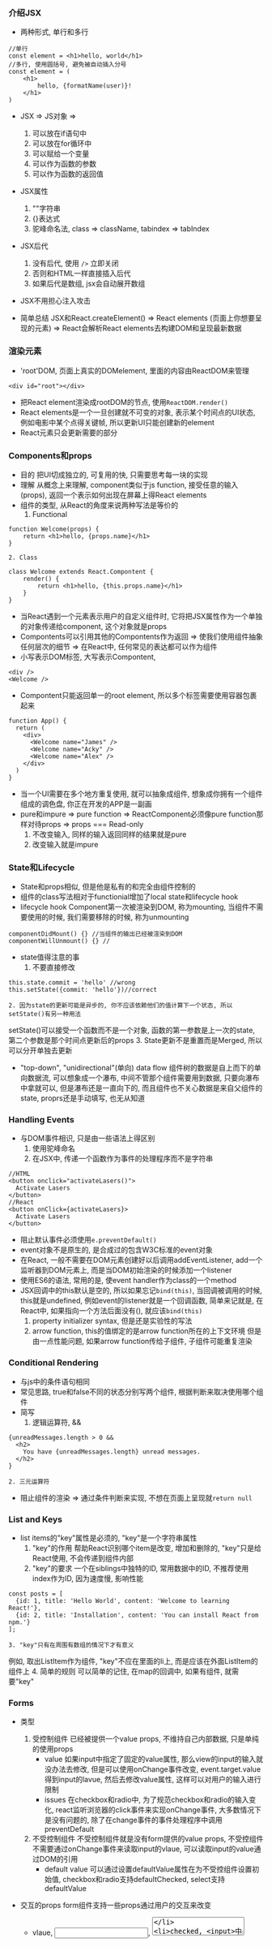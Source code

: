 ### 介绍JSX
- 两种形式, 单行和多行
```
//单行
const element = <h1>hello, world</h1>
//多行, 使用圆括号, 避免被自动插入分号
const element = (
    <h1>
        hello, {formatName(user)}!
    </h1>
)
```
- JSX => JS对象 =>
    1. 可以放在if语句中
    2. 可以放在for循环中
    3. 可以赋给一个变量
    4. 可以作为函数的参数
    5. 可以作为函数的返回值

- JSX属性
    1. ""字符串
    2. {}表达式
    3. 驼峰命名法, class => className, tabindex => tabIndex

- JSX后代
    1. 没有后代, 使用 `/>` 立即关闭
    2. 否则和HTML一样直接插入后代
    3. 如果后代是数组, jsx会自动展开数组

- JSX不用担心注入攻击
- 简单总结
JSX和React.createElement() => React elements (页面上你想要呈现的元素) => React会解析React elements去构建DOM和呈现最新数据

### 渲染元素
- 'root'DOM, 页面上真实的DOMelement, 里面的内容由ReactDOM来管理
```
<div id="root"></div>
```
- 把React element渲染成rootDOM的节点, 使用`ReactDOM.render()`
- React elements是一个一旦创建就不可变的对象, 表示某个时间点的UI状态, 例如电影中某个点得关键帧, 所以更新UI只能创建新的element
- React元素只会更新需要的部分

### Components和props
- 目的
把UI切成独立的, 可复用的快, 只需要思考每一块的实现
- 理解
从概念上来理解, component类似于js function, 接受任意的输入(props), 返回一个表示如何出现在屏幕上得React elements
- 组件的类型, 从React的角度来说两种写法是等价的
    1. Functional
```
function Welcome(props) {
    return <h1>hello, {props.name}</h1>
}
```
    2. Class
```
class Welcome extends React.Compontent {
    render() {
        return <h1>hello, {this.props.name}</h1>
    }
}
```
- 当React遇到一个元素表示用户的自定义组件时, 它将把JSX属性作为一个单独的对象传递给component, 这个对象就是props
- Compontents可以引用其他的Compontents作为返回 => 使我们使用组件抽象任何层次的细节 => 在React中, 任何常见的表达都可以作为组件
- 小写表示DOM标签, 大写表示Compontent,
```
<div />
<Welcome />
```
- Compontent只能返回单一的root element, 所以多个标签需要使用容器包裹起来
```
function App() {
  return (
    <div>
      <Welcome name="James" />
      <Welcome name="Acky" />
      <Welcome name="Alex" />
    </div>
  )
}
```
- 当一个UI需要在多个地方重复使用, 就可以抽象成组件, 想象成你拥有一个组件组成的调色盘, 你正在开发的APP是一副画
- pure和impure  => pure function => ReactComponent必须像pure function那样对待props => props === Read-only
    1. 不改变输入, 同样的输入返回同样的结果就是pure
    2. 改变输入就是impure

### State和Lifecycle
- State和props相似, 但是他是私有的和完全由组件控制的
- 组件的class写法相对于functionial增加了local state和lifecycle hook
- lifecycle hook
Component第一次被渲染到DOM, 称为mounting, 当组件不需要使用的时候, 我们需要移除的时候, 称为unmounting
```
componentDidMount() {} //当组件的输出已经被渲染到DOM
componentWillUnmount() {} //
```
- state值得注意的事
    1. 不要直接修改
```
this.state.commit = 'hello' //wrong
this.setState({commit: 'hello'})//correct
```
    2. 因为state的更新可能是异步的, 你不应该依赖他们的值计算下一个状态, 所以setState()有另一种用法
setState()可以接受一个函数而不是一个对象, 函数的第一参数是上一次的state, 第二个参数是那个时间点更新后的props
    3. State更新不是重置而是Merged, 所以可以分开单独去更新
- "top-down", "unidirectional"(单向) data flow
组件树的数据是自上而下的单向数据流, 可以想象成一个瀑布, 中间不管那个组件需要用到数据, 只要向瀑布中拿就可以, 但是瀑布还是一直向下的, 而且组件也不关心数据是来自父组件的state, proprs还是手动填写, 也无从知道

### Handling Events
- 与DOM事件相识, 只是由一些语法上得区别
    1. 使用驼峰命名
    2. 在JSX中, 传递一个函数作为事件的处理程序而不是字符串

```
//HTML
<button onclick="activateLasers()">
  Activate Lasers
</button>
//React
<button onClick={activateLasers}>
  Activate Lasers
</button>
```
- 阻止默认事件必须使用`e.preventDefault()`
- event对象不是原生的, 是合成过的包含W3C标准的event对象
- 在React, 一般不需要在DOM元素创建好以后调用addEventListener, add一个监听器到DOM元素上, 而是当DOM初始渲染的时候添加一个listener
- 使用ES6的语法, 常用的是, 使event handler作为class的一个method
- JSX回调中的this默认是空的, 所以如果忘记`bind(this)`, 当回调被调用的时候, this就是undefined, 例如event的listener就是一个回调函数, 简单来记就是, 在React中, 如果指向一个方法后面没有(), 就应该`bind(this)`
    1. property initializer syntax, 但是还是实验性的写法
    2. arrow function, this的值绑定的是arrow function所在的上下文环境
但是由一点性能问题, 如果arrow function传给子组件, 子组件可能重复渲染

### Conditional Rendering
- 与js中的条件语句相同
- 常见思路, true和false不同的状态分别写两个组件, 根据判断来取决使用哪个组件
- 简写
    1. 逻辑运算符, &&
```
{unreadMessages.length > 0 &&
  <h2>
    You have {unreadMessages.length} unread messages.
  </h2>
}
```
    2. 三元运算符

- 阻止组件的渲染 => 通过条件判断来实现, 不想在页面上呈现就`return null`

### List and Keys
- list items的"key"属性是必须的, "key"是一个字符串属性
    1. "key"的作用
帮助React识别哪个item是改变, 增加和删除的, "key"只是给React使用, 不会传递到组件内部
    2. "key"的要求
一个在siblings中独特的ID, 常用数据中的ID, 不推荐使用index作为ID, 因为速度慢, 影响性能
```
const posts = [
  {id: 1, title: 'Hello World', content: 'Welcome to learning React!'},
  {id: 2, title: 'Installation', content: 'You can install React from npm.'}
];
```
    3. "key"只有在周围有数组的情况下才有意义
例如, 取出ListItem作为组件, "key"不应在里面的li上, 而是应该在外面ListItem的组件上
    4. 简单的规则
可以简单的记住, 在map的回调中, 如果有组件, 就需要"key"

### Forms
- 类型
    1. 受控制组件
已经被提供一个value props, 不维持自己内部数据, 只是单纯的使用props
        - value
如果input中指定了固定的value属性, 那么view的input的输入就没办法去修改, 但是可以使用onChange事件改变, event.target.value得到input的lavue, 然后去修改value属性, 这样可以对用户的输入进行限制
        - issues
在checkbox和radio中, 为了规范checkbox和radio的输入变化, react监听浏览器的click事件来实现onChange事件,
大多数情况下是没有问题的, 除了在change事件的事件处理程序中调用preventDefault
    2. 不受控制组件
不受控制组件就是没有form提供的value props, 不受控组件不需要通过onChange事件来读取input的vlaue, 可以读取input的value通过DOM的引用
        - default value
可以通过设置defaultValue属性在为不受控组件设置初始值, checkbox和radio支持defaultChecked, select支持defaultValue

- 交互的props
form组件支持一些props通过用户的交互来改变
    - vlaue, <input>, <textarea>
    - checked, <input>中type为checkbox和radio
    - selected, <option>

- 在HTML中, 设置textarea的值通过`<textarea>hello, world</textarea>`, 但是在react中, 通过`<textarea value="helo world" />`来设置
- 对于<input>和<textarea>, 一般使用onChange
- onChange也可以简单理解为input改变的回调, 以下几种情况会触发回调
    - <input>, <textarea>改变value
    - <input>改变checked状态
    - <option>改变selected状态

- 晋级话题
    - 为什么需要受控组件
为了避免一种情况
```
<input type="text" name="title" value="Untitled" />
```
初始状态的值是Untitled, 但是如果用户输入后, 节点的value改变了, 但是通过node.getAttribute('value')获得的值还是Untitled, React必须保持状态的一致性, 如果value值是设置的, 那么就应该一直是这种状态
    - 为什么textarea使用value
因为已经有了vlaue和defaultValue, 如果在标签中写value显得没有必要, 而且React是在JS中而不是在HTML中, 如果我们想要另起一行没有字符串限制和可以使用`\u `
    - 为什么select需要value
在React中, select的value属性可以取代option的selected属性, 非受控组件可以使用defaultValue属性,
```
<select value="B">
  <option value="A">Apple</option>
  <option value="B">Banana</option>
  <option value="C">Cranberry</option>
</select>
```
可以通过使用multiple和给value传递一个数组实现选中多个
-

### Lifting State Up
有时几个组件需要把改变映射到数据上, 就推荐使用lifting共享的数据到最近的祖先, 如何实现呢, 首先, 我们有一个原则, 不修改props, 其次, 我们需要找到这几个组件最近的祖先, 数据应该被保存在祖先组件的state中, 子组件如果需要修改数据的话, 就调用祖先组件的回调函数, 就像JONP那样, 然后在祖先组件的回调函数中setState, 例如
```
<div>
  <TemperatureInput scale="c" value={celsius} onChange={this.handleCelsiusChange} />
  <TemperatureInput scale="f" value={fahrenheit} onChange={this.handleFahrenheitChange} />
  <BoilingVerdict celsius={parseFloat(celsius)} />
</div>
```
- 子组件如何传递数据到祖先组件
由于子组件是input输入框, 所以监听onChange事件, 一旦数据发生改变, 就调用祖先组件的回调函数处理`e.target.vlaue`, 在祖先组件, 通过setState修改数据, 然后反应到子组件的props中
```
handleChange(e) {
  this.props.onChange(e.target.value);
}
```

### Composition vs Inheritance
React中达到代码的复用最好通过Composition而不是Inheritance
- 基本思想
关键在于React中的props, React的组件是接受任意的props, 包括原始类型的值, ReactElement, function, 所以, 在React基本没有用到继承的场景, 都可以通过构造组件来实现
- props.children
表示的是组件插入的后代, 是一个数组, 所以可以`{ props.children }`就可以被React自动展开
```
function FancyBorder(props) {
  return (
    <div className={'FancyBorder FancyBorder-' + props.color}>
        {props.children}
    </div>
  );
}
function WelcomeDialog() {
  return (
    <FancyBorder color="blue">
      <h1 className="Dialog-title">Welcome</h1>
      <p className="Dialog-message">Thank you for visiting our spacecraft!</p>
    </FancyBorder>
  );
}
```
- 组件的定制
通过构造组件的模板, 通过props实现在不同应用场景下的定制
```
//给props传递原始类型的值
function Dialog(props) {
    return (
        <div>
            <h1 className="dialog-title" >{props.title}</h1>
            <p className="dialog-content" >{props.content}</p>
        </div>
    )
}
/给props传递ReactElement
function Title(props) {
    return <h1>{props.title}</h1>
}
function Content(props) {
    return <p>{props.content}</p>
}
function Dialog(props) {
    return (
        <div>
            {props.title}
            {props.content}
        </div>
    )
}
ReactDOM.render(
  <Dialog title={<Title title="Welcome" />} content={<Content content="hello, guoqichen, welcome back" />} />,
  document.getElementById('root')
);
```

### Thinking in React
从构建一个应用来感受React的思想, 一开始提供的只是设计图和JSON数据的API
1. 把UI分成一个个的模块
可以把分出来的模块加上不同颜色的边框, 并且做好命名, 分模块的原则基本按照单一职责原则来, 一个模块应该只做一件事, 然后分好模块的层级